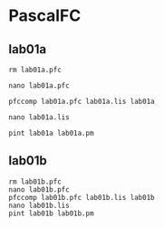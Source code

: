 # PascalFC

## lab01a

    rm lab01a.pfc  

    nano lab01a.pfc  

    pfccomp lab01a.pfc lab01a.lis lab01a  

    nano lab01a.lis  

    pint lab01a lab01a.pm  

## lab01b

    rm lab01b.pfc
    nano lab01b.pfc
    pfccomp lab01b.pfc lab01b.lis lab01b
    nano lab01b.lis
    pint lab01b lab01b.pm

